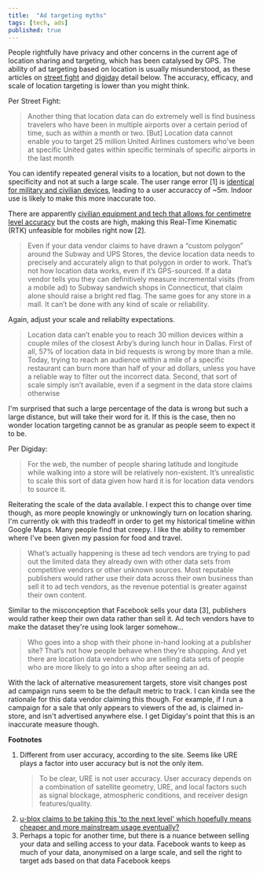 ```yaml
---
title:  "Ad targeting myths"
tags: [tech, ads]
published: true
---
```


People rightfully have privacy and other concerns in the current age of location sharing and targeting, which has been catalysed by GPS. The ability of ad targeting based on location is usually misunderstood, as these articles on [street fight](https://streetfightmag.com/2019/03/07/four-targeting-myths-that-devalue-the-real-power-of-location-data/) and [digiday](https://digiday.com/marketing/confessions-location-data-exec/) detail below. The accuracy, efficacy, and scale of location targeting is lower than you might think.

Per Street Fight:

> Another thing that location data can do extremely well is find business travelers who have been in multiple airports over a certain period of time, such as within a month or two. \[But\] Location data cannot enable you to target 25 million United Airlines customers who’ve been at specific United gates within specific terminals of specific airports in the last month

You can identify repeated general visits to a location, but not down to the specificity and not at such a large scale. The user range error \[1\] is [identical for military and civilian devices](https://www.gps.gov/systems/gps/performance/accuracy/), leading to a user accuraccy of ~5m. Indoor use is likely to make this more inaccurate too. 

There are apparently [civilian equipment and tech that allows for centimetre level accuracy](https://www.novatel.com/an-introduction-to-gnss/chapter-5-resolving-errors/real-time-kinematic-rtk/) but the costs are high, making this Real-Time Kinematic (RTK) unfeasible for mobiles right now \[2\]. 

> Even if your data vendor claims to have drawn a “custom polygon” around the Subway and UPS Stores, the device location data needs to precisely and accurately align to that polygon in order to work. That’s not how location data works, even if it’s GPS-sourced. If a data vendor tells you they can definitively measure incremental visits (from a mobile ad) to Subway sandwich shops in Connecticut, that claim alone should raise a bright red flag. The same goes for any store in a mall. It can’t be done with any kind of scale or reliability.

Again, adjust your scale and reliabilty expectations. 

> Location data can’t enable you to reach 30 million devices within a couple miles of the closest Arby’s during lunch hour in Dallas. First of all, 57% of location data in bid requests is wrong by more than a mile. Today, trying to reach an audience within a mile of a specific restaurant can burn more than half of your ad dollars, unless you have a reliable way to filter out the incorrect data. Second, that sort of scale simply isn’t available, even if a segment in the data store claims otherwise

I'm surprised that such a large percentage of the data is wrong but such a large distance, but will take their word for it. If this is the case, then no wonder location targeting cannot be as granular as people seem to expect it to be.

Per Digiday:

> For the web, the number of people sharing latitude and longitude while walking into a store will be relatively non-existent. It’s unrealistic to scale this sort of data given how hard it is for location data vendors to source it.

Reiterating the scale of the data available. I expect this to change over time though, as more people knowingly or unknowingly turn on location sharing. I'm currently ok with this tradeoff in order to get my historical timeline within Google Maps. Many people find that creepy. I like the ability to remember where I've been given my passion for food and travel.

> What’s actually happening is these ad tech vendors are trying to pad out the limited data they already own with other data sets from competitive vendors or other unknown sources. Most reputable publishers would rather use their data across their own business than sell it to ad tech vendors, as the revenue potential is greater against their own content.

Similar to the misconception that Facebook sells your data \[3\], publishers would rather keep their own data rather than sell it. Ad tech vendors have to make the dataset they're using look larger somehow...

> Who goes into a shop with their phone in-hand looking at a publisher site? That’s not how people behave when they’re shopping. And yet there are location data vendors who are selling data sets of people who are more likely to go into a shop after seeing an ad.

With the lack of alternative measurement targets, store visit changes post ad campaign runs seem to be the default metric to track. I can kinda see the rationale for this data vendor claiming this though. For example, if I run a campaign for a sale that only appears to viewers of the ad, is claimed in-store, and isn't advertised anywhere else. I get Digiday's point that this is an inaccurate measure though. 

**Footnotes**
1. Different from user accuracy, according to the site. Seems like URE plays a factor into user accuracy but is not the only item.
    > To be clear, URE is not user accuracy. User accuracy depends on a combination of satellite geometry, URE, and local factors such as signal blockage, atmospheric conditions, and receiver design features/quality.
2. [u-blox claims to be taking this 'to the next level' which hopefully means cheaper and more mainstream usage eventually?](https://www.u-blox.com/en/high-precision-positioning)
3. Perhaps a topic for another time, but there is a nuance between selling your data and selling access to your data. Facebook wants to keep as much of your data, anonymised on a large scale, and sell the right to target ads based on that data Facebook keeps
